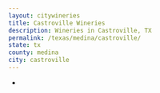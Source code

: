 ```yaml
---
layout: citywineries
title: Castroville Wineries
description: Wineries in Castroville, TX
permalink: /texas/medina/castroville/
state: tx
county: medina
city: castroville
---
```

-
